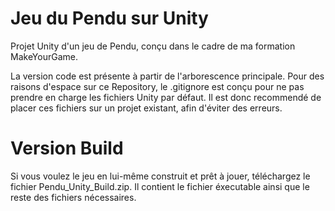 # Jeu du Pendu sur Unity
 Projet Unity d'un jeu de Pendu, conçu dans le cadre de ma formation MakeYourGame.

La version code est présente à partir de l'arborescence principale. Pour des raisons d'espace sur ce Repository, le .gitignore est conçu pour ne pas prendre en charge les fichiers Unity par défaut. Il est donc recommendé de placer ces fichiers sur un projet existant, afin d'éviter des erreurs.

# Version Build

Si vous voulez le jeu en lui-même construit et prêt à jouer, téléchargez le fichier Pendu_Unity_Build.zip. Il contient le fichier éxecutable ainsi que le reste des fichiers nécessaires.
